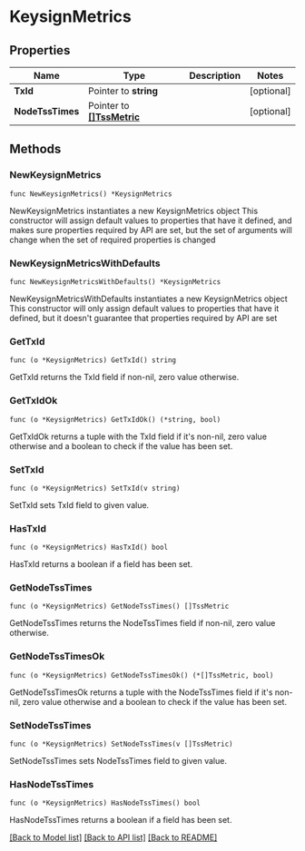 # KeysignMetrics

## Properties

Name | Type | Description | Notes
------------ | ------------- | ------------- | -------------
**TxId** | Pointer to **string** |  | [optional] 
**NodeTssTimes** | Pointer to [**[]TssMetric**](TssMetric.md) |  | [optional] 

## Methods

### NewKeysignMetrics

`func NewKeysignMetrics() *KeysignMetrics`

NewKeysignMetrics instantiates a new KeysignMetrics object
This constructor will assign default values to properties that have it defined,
and makes sure properties required by API are set, but the set of arguments
will change when the set of required properties is changed

### NewKeysignMetricsWithDefaults

`func NewKeysignMetricsWithDefaults() *KeysignMetrics`

NewKeysignMetricsWithDefaults instantiates a new KeysignMetrics object
This constructor will only assign default values to properties that have it defined,
but it doesn't guarantee that properties required by API are set

### GetTxId

`func (o *KeysignMetrics) GetTxId() string`

GetTxId returns the TxId field if non-nil, zero value otherwise.

### GetTxIdOk

`func (o *KeysignMetrics) GetTxIdOk() (*string, bool)`

GetTxIdOk returns a tuple with the TxId field if it's non-nil, zero value otherwise
and a boolean to check if the value has been set.

### SetTxId

`func (o *KeysignMetrics) SetTxId(v string)`

SetTxId sets TxId field to given value.

### HasTxId

`func (o *KeysignMetrics) HasTxId() bool`

HasTxId returns a boolean if a field has been set.

### GetNodeTssTimes

`func (o *KeysignMetrics) GetNodeTssTimes() []TssMetric`

GetNodeTssTimes returns the NodeTssTimes field if non-nil, zero value otherwise.

### GetNodeTssTimesOk

`func (o *KeysignMetrics) GetNodeTssTimesOk() (*[]TssMetric, bool)`

GetNodeTssTimesOk returns a tuple with the NodeTssTimes field if it's non-nil, zero value otherwise
and a boolean to check if the value has been set.

### SetNodeTssTimes

`func (o *KeysignMetrics) SetNodeTssTimes(v []TssMetric)`

SetNodeTssTimes sets NodeTssTimes field to given value.

### HasNodeTssTimes

`func (o *KeysignMetrics) HasNodeTssTimes() bool`

HasNodeTssTimes returns a boolean if a field has been set.


[[Back to Model list]](../README.md#documentation-for-models) [[Back to API list]](../README.md#documentation-for-api-endpoints) [[Back to README]](../README.md)


